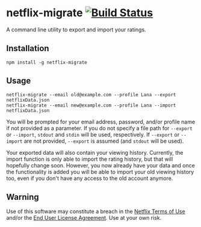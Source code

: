 # netflix-migrate [![Build Status](https://travis-ci.com/genderquery/netflix-migrate.svg?branch=master)](https://travis-ci.com/genderquery/netflix-migrate)

A command line utility to export and import your ratings.

## Installation
```
npm install -g netflix-migrate
```

## Usage
```
netflix-migrate --email old@example.com --profile Lana --export netflixData.json
netflix-migrate --email new@example.com --profile Lana --import netflixData.json
```
You will be prompted for your email address, password, and/or profile name if not provided as a parameter. If you do not specify a file path for `--export` or `--import`, `stdout` and `stdin` will be used, respectively. If `--export` or `--import` are not provided, `--export` is assumed (and `stdout` will be used).

Your exported data will also contain your viewing history. Currently, the import function is only able to import the rating history, but that will hopefully change soon. However, you now already have your data and once the functionality is added you will be able to import your old viewing history too, even if you don't have any access to the old account anymore.

## Warning

Use of this software may constitute a breach in the [Netflix Terms of Use](https://help.netflix.com/legal/termsofuse) and/or the [End User License Agreement](https://help.netflix.com/legal/eula). Use at your own risk.
